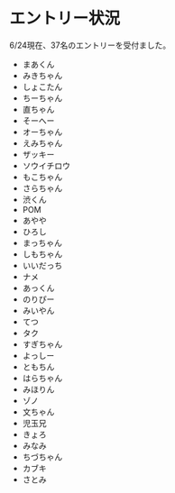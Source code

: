 # エントリー状況

6/24現在、37名のエントリーを受付ました。

* まあくん
* みきちゃん
* しょこたん
* ちーちゃん
* 直ちゃん
* そーへー
* オーちゃん
* えみちゃん
* ザッキー
* ソウイチロウ
* もこちゃん
* さらちゃん
* 渋くん
* POM
* あやや
* ひろし
* まっちゃん
* しもちゃん
* いいだっち
* ナメ
* あっくん
* のりぴー
* みいやん
* てつ
* タク
* すぎちゃん
* よっしー
* ともちん
* はらちゃん
* みほりん
* ゾノ
* 文ちゃん
* 児玉兄
* きょろ
* みなみ
* ちづちゃん
* カブキ
* さとみ


